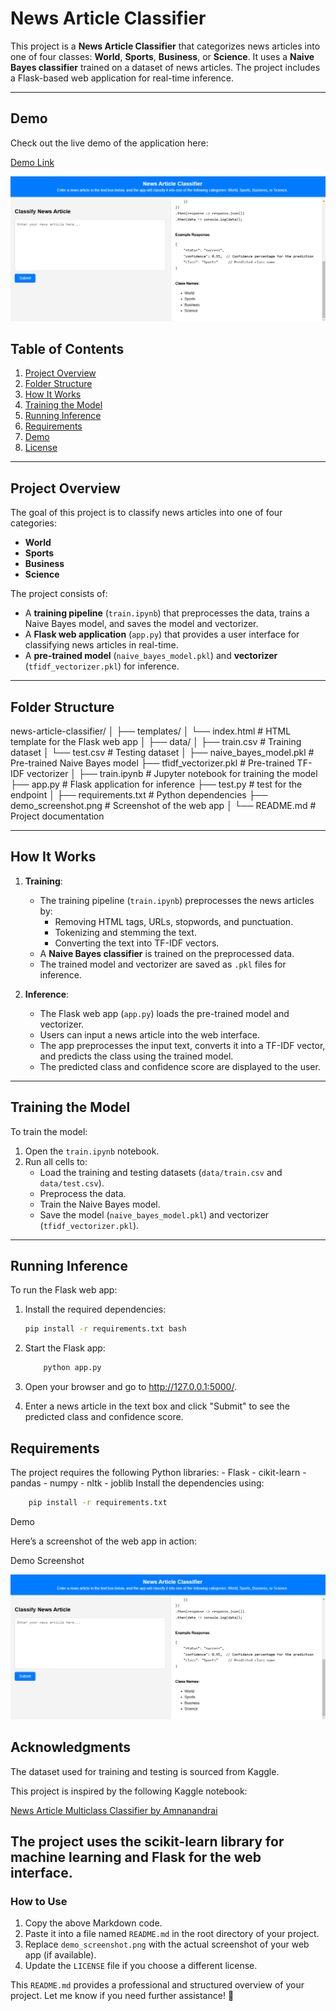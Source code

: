 # News Article Classifier

This project is a **News Article Classifier** that categorizes news articles into one of four classes: **World**, **Sports**, **Business**, or **Science**. It uses a **Naive Bayes classifier** trained on a dataset of news articles. The project includes a Flask-based web application for real-time inference.

---
## Demo

Check out the live demo of the application here:

[Demo Link](https://news-article-multiclass-classifier.onrender.com/)

![Screenshot](screenshot.png)

## Table of Contents

1. [Project Overview](#project-overview)
2. [Folder Structure](#folder-structure)
3. [How It Works](#how-it-works)
4. [Training the Model](#training-the-model)
5. [Running Inference](#running-inference)
6. [Requirements](#requirements)
7. [Demo](#demo)
8. [License](#license)

---

## Project Overview

The goal of this project is to classify news articles into one of four categories:

- **World**
- **Sports**
- **Business**
- **Science**

The project consists of:

- A **training pipeline** (`train.ipynb`) that preprocesses the data, trains a Naive Bayes model, and saves the model and vectorizer.
- A **Flask web application** (`app.py`) that provides a user interface for classifying news articles in real-time.
- A **pre-trained model** (`naive_bayes_model.pkl`) and **vectorizer** (`tfidf_vectorizer.pkl`) for inference.

---

## Folder Structure

news-article-classifier/
│
├── templates/
│ └── index.html # HTML template for the Flask web app
│
├── data/
│ ├── train.csv # Training dataset
│ └── test.csv # Testing dataset
│
├── naive_bayes_model.pkl # Pre-trained Naive Bayes model
├── tfidf_vectorizer.pkl # Pre-trained TF-IDF vectorizer
│
├── train.ipynb # Jupyter notebook for training the model
├── app.py # Flask application for inference
├── test.py # test for the endpoint
│
├── requirements.txt # Python dependencies
├── demo_screenshot.png # Screenshot of the web app
│
└── README.md # Project documentation

---

## How It Works

1. **Training**:

   - The training pipeline (`train.ipynb`) preprocesses the news articles by:
     - Removing HTML tags, URLs, stopwords, and punctuation.
     - Tokenizing and stemming the text.
     - Converting the text into TF-IDF vectors.
   - A **Naive Bayes classifier** is trained on the preprocessed data.
   - The trained model and vectorizer are saved as `.pkl` files for inference.

2. **Inference**:
   - The Flask web app (`app.py`) loads the pre-trained model and vectorizer.
   - Users can input a news article into the web interface.
   - The app preprocesses the input text, converts it into a TF-IDF vector, and predicts the class using the trained model.
   - The predicted class and confidence score are displayed to the user.

---

## Training the Model

To train the model:

1. Open the `train.ipynb` notebook.
2. Run all cells to:
   - Load the training and testing datasets (`data/train.csv` and `data/test.csv`).
   - Preprocess the data.
   - Train the Naive Bayes model.
   - Save the model (`naive_bayes_model.pkl`) and vectorizer (`tfidf_vectorizer.pkl`).

---

## Running Inference

To run the Flask web app:

1. Install the required dependencies:

   ```bash
   pip install -r requirements.txt bash
   ```

2. Start the Flask app:

   ```bash
       python app.py
   ```

3. Open your browser and go to http://127.0.0.1:5000/.

4. Enter a news article in the text box and click "Submit" to see the predicted class and confidence score.

## Requirements

The project requires the following Python libraries: - Flask - cikit-learn - pandas - numpy - nltk - joblib
Install the dependencies using:

```bash
    pip install -r requirements.txt
```

Demo

Here’s a screenshot of the web app in action:

Demo Screenshot

![Screenshot](screenshot.png)

## Acknowledgments

The dataset used for training and testing is sourced from Kaggle.


This project is inspired by the following Kaggle notebook:

[News Article Multiclass Classifier by Amnanandrai](https://www.kaggle.com/code/amananandrai/news-article-multiclass-classifier)

## The project uses the scikit-learn library for machine learning and Flask for the web interface.

### **How to Use**

1. Copy the above Markdown code.
2. Paste it into a file named `README.md` in the root directory of your project.
3. Replace `demo_screenshot.png` with the actual screenshot of your web app (if available).
4. Update the `LICENSE` file if you choose a different license.

This `README.md` provides a professional and structured overview of your project. Let me know if you need further assistance! 🚀
